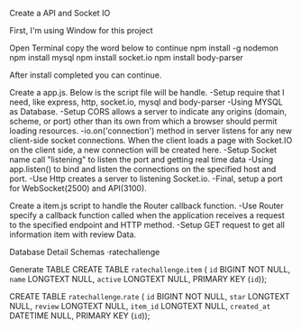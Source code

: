 Create a API and Socket IO

First, I'm using Window for this project

Open Terminal
copy the word below to continue
npm install -g nodemon 
npm install mysql
npm install socket.io
npm install body-parser

After install completed you can continue.


Create a app.js. Below is the script file will be handle. 
-Setup require that I need, like express, http, socket.io, mysql and body-parser
-Using MYSQL as Database.
-Setup CORS allows a server to indicate any origins (domain, scheme, or port) other than its own from which a browser should permit loading resources. 
-io.on('connection') method in server listens for any new client-side socket connections. When the client loads a page with Socket.IO on the client side, a new connection will be created here.
-Setup Socket name call "listening" to listen the port and getting real time data
-Using app.listen() to bind and listen the connections on the specified host and port.
-Use Http creates a server to listening Socket.io.
-Final, setup a port for WebSocket(2500) and API(3100).

Create a item.js script to handle the Router callback function. 
-Use Router specify a callback function called when the application receives a request to the specified endpoint and HTTP method.
-Setup GET request to get all information item with review Data. 



Database Detail
Schemas 
·ratechallenge

Generate TABLE
CREATE TABLE `ratechallenge`.`item` (
  `id` BIGINT NOT NULL,
  `name` LONGTEXT NULL,
  `active` LONGTEXT NULL,
  PRIMARY KEY (`id`));

CREATE TABLE `ratechallenge`.`rate` (
`id` BIGINT NOT NULL,
`star` LONGTEXT NULL,
`review` LONGTEXT NULL,
`item_id` LONGTEXT NULL,
`created_at` DATETIME NULL,
PRIMARY KEY (`id`));
